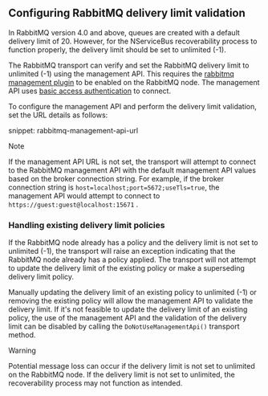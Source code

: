 ## Configuring RabbitMQ delivery limit validation

In RabbitMQ version 4.0 and above, queues are created with a default delivery limit of 20.  However, for the NServiceBus recoverability process to function properly, the delivery limit should be set to unlimited (-1).

The RabbitMQ transport can verify and set the RabbitMQ delivery limit to unlimited (-1) using the management API.  This requires the [rabbitmq management plugin](https://www.rabbitmq.com/docs/management#getting-started) to be enabled on the RabbitMQ node.  The management API uses [basic access authentication](https://en.wikipedia.org/wiki/Basic_access_authentication) to connect.

To configure the management API and perform the delivery limit validation, set the URL details as follows:

snippet: rabbitmq-management-api-url

> [!NOTE]
> If the management API URL is not set, the transport will attempt to connect to the RabbitMQ management API with the default management API values based on the broker connection string.  For example, if the broker connection string is `host=localhost;port=5672;useTls=true`, the management API would attempt to connect to `https://guest:guest@localhost:15671` .

### Handling existing delivery limit policies

If the RabbitMQ node already has a policy and the delivery limit is not set to unlimited (-1), the transport will raise an exception indicating that the RabbitMQ node already has a policy applied.  The transport will not attempt to update the delivery limit of the existing policy or make a superseding delivery limit policy.

Manually updating the delivery limit of an existing policy to unlimited (-1) or removing the existing policy will allow the management API to validate the delivery limit.  If it's not feasible to update the delivery limit of an existing policy, the use of the management API and the validation of the delivery limit can be disabled by calling the `DoNotUseManagementApi()` transport method.

> [!WARNING]
> Potential message loss can occur if the delivery limit is not set to unlimited on the RabbitMQ node.  If the delivery limit is not set to unlimited, the recoverability process may not function as intended.
